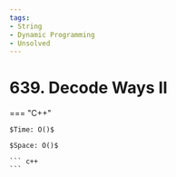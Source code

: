 ```yaml
---
tags:
- String
- Dynamic Programming
- Unsolved
---
```



# 639. Decode Ways II

=== "C++"

    $Time: O()$

    $Space: O()$

    ``` c++
    ```